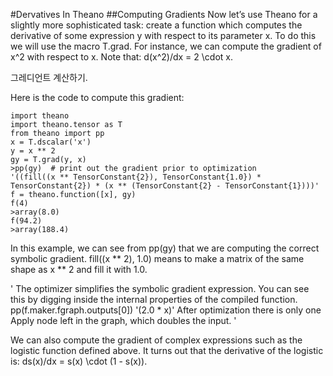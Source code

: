 #Dervatives In Theano
##Computing Gradients
Now let’s use Theano for a slightly more sophisticated task: create a function which computes the derivative of some expression y with respect to its parameter x. To do this we will use the macro T.grad. For instance, we can compute the gradient of x^2 with respect to x. Note that: d(x^2)/dx = 2 \cdot x.

그레디언트 계산하기. 

Here is the code to compute this gradient:

	import theano
	import theano.tensor as T
	from theano import pp
	x = T.dscalar('x')
	y = x ** 2
	gy = T.grad(y, x)
	>pp(gy)  # print out the gradient prior to optimization
	'((fill((x ** TensorConstant{2}), TensorConstant{1.0}) * TensorConstant{2}) * (x ** (TensorConstant{2} - TensorConstant{1})))'
	f = theano.function([x], gy)
	f(4)
	>array(8.0)
	f(94.2)
	>array(188.4)


In this example, we can see from pp(gy) that we are computing the correct symbolic gradient. fill((x ** 2), 1.0) means to make a matrix of the same shape as x ** 2 and fill it with 1.0.

'
The optimizer simplifies the symbolic gradient expression. You can see this by digging inside the internal properties of the compiled function.
pp(f.maker.fgraph.outputs[0])
'(2.0 * x)'
After optimization there is only one Apply node left in the graph, which doubles the input.
'

We can also compute the gradient of complex expressions such as the logistic function defined above. It turns out that the derivative of the logistic is: ds(x)/dx = s(x) \cdot (1 - s(x)).
